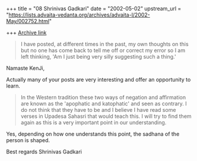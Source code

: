 +++
title = "08 Shrinivas Gadkari"
date = "2002-05-02"
upstream_url = "https://lists.advaita-vedanta.org/archives/advaita-l/2002-May/002752.html"

+++
[Archive link](https://lists.advaita-vedanta.org/archives/advaita-l/2002-May/002752.html)

>I have posted, at different times in the past, my own
>thoughts on this but no one has come back to tell me
>off or correct my error so I am left thinking, 'Am I
>just being very silly suggesting such a thing.'
>

Namaste KenJi,

Actually many of your posts are very interesting and
offer an opportunity to learn.

>In the Western tradition these two ways of negation
>and affirmation are known as the 'apophatic and
>katophatic' and seen as contrary. I do not think that
>they have to be and I believe I have read some verses
>in Upadesa Sahasri that would teach this.  I will try
>to find them again as this is a very important point
>in our understanding.
>

Yes, depending on how one understands this point, the
sadhana of the person is shaped.

Best regards
Shrinivas Gadkari


